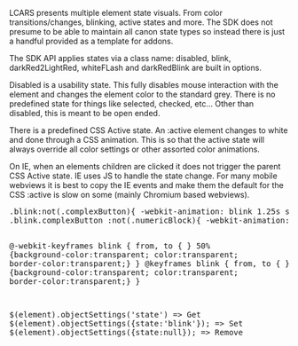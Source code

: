 <div class="description">
<p>LCARS presents multiple element state visuals.  From color transitions/changes, blinking, active states and more.  The SDK does not presume to be able to maintain all canon state types so instead there is just a handful provided as a template for addons.</p>

<p>The SDK API applies states via a class name: disabled, blink, darkRed2LightRed, whiteFLash and darkRedBlink are built in options.</p>

<p>Disabled is a usability state.  This fully disables mouse interaction with the element and changes the element color to the standard grey.  There is no predefined state for things like selected, checked, etc...  Other than disabled, this is meant to be open ended.</p>

<p>There is a predefined CSS Active state.  An :active element changes to white and done through a CSS animation.  This is so that the active state will always override all color settings or other assorted color animations.</p>

<p>On IE, when an elements children are clicked it does not trigger the parent CSS Active state. IE uses JS to handle the state change.  For many mobile webviews it is best to copy the IE events and make them the default for the CSS :active is slow on some (mainly Chromium based webviews).</p>
</div>
<pre class="code hidden">
.blink:not(.complexButton){ -webkit-animation: blink 1.25s step-end infinite; animation: blink 1.25s step-end infinite;}
.blink.complexButton :not(.numericBlock){ -webkit-animation: blink 1.25s step-end infinite; animation: blink 1.25s step-end infinite;}

@-webkit-keyframes blink {
   from, to { }
     50% {background-color:transparent; color:transparent; border-color:transparent;}
}
@keyframes blink {
   from, to { }
     50% {background-color:transparent; color:transparent; border-color:transparent;}
}

	
$(element).objectSettings('state') => Get
$(element).objectSettings({state:'blink'}); => Set
$(element).objectSettings({state:null}); => Remove

</pre>